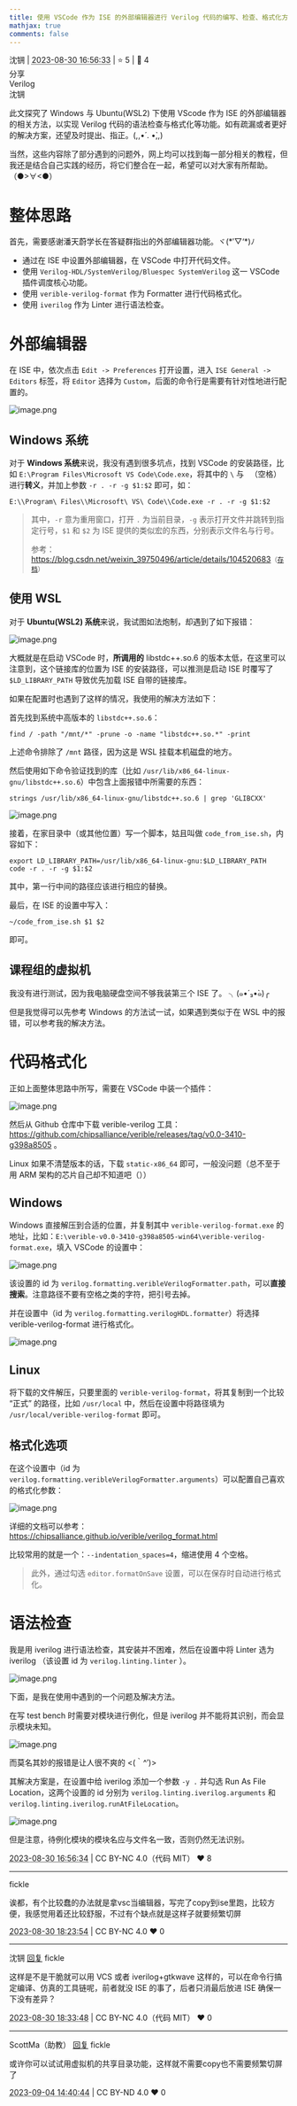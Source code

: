 ```yaml
---
title: 使用 VSCode 作为 ISE 的外部编辑器进行 Verilog 代码的编写、检查、格式化方法探究
mathjax: true
comments: false
---
```

<div class="post-info">
<span>沈锎</span>
|
<abbr title="2023-08-30T16:56:33.989287+08:00"><time datetime="2023-08-30T16:56:33.989287+08:00">2023-08-30 16:56:33</time></abbr>
|
<span>⭐️ 5</span>
|
<span>💬️ 4</span>
<br>
<div><div class="post-tag">分享</div><div class="post-tag">Verilog</div></div>
</div>

<div id="reply-3404" class="reply reply-l0">
<div class="reply-header">
<span>沈锎</span>
</div>
<div class="reply-text">

此文探究了 Windows 与 Ubuntu(WSL2) 下使用 VScode 作为 ISE 的外部编辑器的相关方法，以实现 Verilog 代码的语法检查与格式化等功能。如有疏漏或者更好的解决方案，还望及时提出、指正。(,,•́ . •̀,,)

当然，这些内容除了部分遇到的问题外，网上均可以找到每一部分相关的教程，但我还是结合自己实践的经历，将它们整合在一起，希望可以对大家有所帮助。（●>∀<●）

# 整体思路

首先，需要感谢潘天蔚学长在答疑群指出的外部编辑器功能。ヾ(\*′▽‘\*)ﾉ

- 通过在 ISE 中设置外部编辑器，在 VSCode 中打开代码文件。
- 使用 `Verilog-HDL/SystemVerilog/Bluespec SystemVerilog` 这一 VSCode 插件调度核心功能。
- 使用 `verible-verilog-format` 作为 Formatter 进行代码格式化。
- 使用 `iverilog` 作为 Linter 进行语法检查。

# 外部编辑器

在 ISE 中，依次点击 `Edit -> Preferences` 打开设置，进入 `ISE General -> Editors` 标签，将 `Editor` 选择为 `Custom`，后面的命令行是需要有针对性地进行配置的。

![image.png](/images/co-discussions/886/image--1.png)

## Windows 系统

对于 **Windows 系统**来说，我没有遇到很多坑点，找到 VSCode 的安装路径，比如 `E:\Program Files\Microsoft VS Code\Code.exe`，将其中的 `\` 与 ` `（空格）进行**转义**，并加上参数 `-r . -r -g $1:$2` 即可，如：

```
E:\\Program\ Files\\Microsoft\ VS\ Code\\Code.exe -r . -r -g $1:$2
```

> 其中，`-r` 意为重用窗口，打开 `.` 为当前目录，`-g` 表示打开文件并跳转到指定行号，`$1` 和 `$2` 为 ISE 提供的类似宏的东西，分别表示文件名与行号。
> 
> 参考：https://blog.csdn.net/weixin_39750496/article/details/104520683<small>（[存档](http://archive.today/7dRGo)）</small>

## 使用 WSL

对于 **Ubuntu(WSL2) 系统**来说，我试图如法炮制，却遇到了如下报错：

![image.png](/images/co-discussions/886/image--2.png)

大概就是在启动 VSCode 时，**所调用的** libstdc++.so.6 的版本太低，在这里可以注意到，这个链接库的位置为 ISE 的安装路径，可以推测是启动 ISE 时覆写了 `$LD_LIBRARY_PATH` 导致优先加载 ISE 自带的链接库。

如果在配置时也遇到了这样的情况，我使用的解决方法如下：

首先找到系统中高版本的 `libstdc++.so.6`：

```shell
find / -path "/mnt/*" -prune -o -name "libstdc++.so.*" -print
```

上述命令排除了 `/mnt` 路径，因为这是 WSL 挂载本机磁盘的地方。

然后使用如下命令验证找到的库（比如 `/usr/lib/x86_64-linux-gnu/libstdc++.so.6`）中包含上面报错中所需要的东西：

```shell
strings /usr/lib/x86_64-linux-gnu/libstdc++.so.6 | grep 'GLIBCXX'
```

![image.png](/images/co-discussions/886/image--3.png)

接着，在家目录中（或其他位置）写一个脚本，姑且叫做 `code_from_ise.sh`，内容如下：

```shell
export LD_LIBRARY_PATH=/usr/lib/x86_64-linux-gnu:$LD_LIBRARY_PATH
code -r . -r -g $1:$2
```

其中，第一行中间的路径应该进行相应的替换。

最后，在 ISE 的设置中写入：

```
~/code_from_ise.sh $1 $2
```

即可。

## 课程组的虚拟机

我没有进行测试，因为我电脑硬盘空间不够我装第三个 ISE 了。 ╮(๑•́ ₃•̀๑)╭

但是我觉得可以先参考 Windows 的方法试一试，如果遇到类似于在 WSL 中的报错，可以参考我的解决方法。

# 代码格式化

正如上面整体思路中所写，需要在 VSCode 中装一个插件：

![image.png](/images/co-discussions/886/image--4.png)

然后从 Github 仓库中下载 verible-verilog 工具：https://github.com/chipsalliance/verible/releases/tag/v0.0-3410-g398a8505 。

Linux 如果不清楚版本的话，下载 `static-x86_64` 即可，一般没问题（总不至于用 ARM 架构的芯片自己却不知道吧（））


## Windows

Windows 直接解压到合适的位置，并复制其中 `verible-verilog-format.exe` 的地址，比如：`E:\verible-v0.0-3410-g398a8505-win64\verible-verilog-format.exe`，填入 VSCode 的设置中：

![image.png](/images/co-discussions/886/image--5.png)

该设置的 id 为 `verilog.formatting.veribleVerilogFormatter.path`，可以**直接搜索**。注意路径不要有空格之类的字符，把引号去掉。

并在设置中（id 为 `verilog.formatting.verilogHDL.formatter`）将选择 verible-verilog-format 进行格式化。

![image.png](/images/co-discussions/886/image--6.png)


## Linux

将下载的文件解压，只要里面的 `verible-verilog-format`，将其复制到一个比较 “正式” 的路径，比如 `/usr/local` 中，然后在设置中将路径填为 `/usr/local/verible-verilog-format` 即可。

## 格式化选项

在这个设置中（id 为 `verilog.formatting.veribleVerilogFormatter.arguments`）可以配置自己喜欢的格式化参数：

![image.png](/images/co-discussions/886/image--7.png)

详细的文档可以参考：https://chipsalliance.github.io/verible/verilog_format.html

比较常用的就是一个：`--indentation_spaces=4`，缩进使用 4 个空格。

> 此外，通过勾选 `editor.formatOnSave` 设置，可以在保存时自动进行格式化。


# 语法检查

我是用 iverilog 进行语法检查，其安装并不困难，然后在设置中将 Linter 选为 iverilog （该设置 id 为 `verilog.linting.linter` ）。

![image.png](/images/co-discussions/886/image--8.png)

下面，是我在使用中遇到的一个问题及解决方法。

在写 test bench 时需要对模块进行例化，但是 iverilog 并不能将其识别，而会显示模块未知。

![image.png](/images/co-discussions/886/image--9.png)

而莫名其妙的报错是让人很不爽的  <(｀^′)>

其解决方案是，在设置中给 iverilog 添加一个参数 `-y .` 并勾选 Run As File Location，这两个设置的 id 分别为 `verilog.linting.iverilog.arguments` 和 `verilog.linting.iverilog.runAtFileLocation`。

![image.png](/images/co-discussions/886/image--10.png)

但是注意，待例化模块的模块名应与文件名一致，否则仍然无法识别。


</div>
<div class="reply-footer">
<abbr title="2023-08-30T16:56:34.011902+08:00"><time datetime="2023-08-30T16:56:34.011902+08:00">2023-08-30 16:56:34</time></abbr>
|
<span>CC BY-NC 4.0（代码 MIT）</span>
<span class="reply-vote">❤️ 8</span>
</div>
</div>
<hr class="reply-separator">
<div id="reply-3405" class="reply reply-l0">
<div class="reply-header">
<span>fickle</span>
</div>
<div class="reply-text">

诶都，有个比较蠢的办法就是拿vsc当编辑器，写完了copy到ise里跑，比较方便，我感觉用着还比较舒服，不过有个缺点就是这样子就要频繁切屏

</div>
<div class="reply-footer">
<abbr title="2023-08-30T18:23:54.559025+08:00"><time datetime="2023-08-30T18:23:54.559025+08:00">2023-08-30 18:23:54</time></abbr>
|
<span>CC BY-NC 4.0</span>
<span class="reply-vote">❤️ 0</span>
</div>
</div>
<hr class="reply-separator">
<div id="reply-3406" class="reply reply-l1">
<div class="reply-header">
<span>沈锎 <a href="#reply-3405">回复</a> fickle</span>
</div>
<div class="reply-text">

这样是不是干脆就可以用 VCS 或者 iverilog+gtkwave 这样的，可以在命令行搞定编译、仿真的工具链呢，前者就没 ISE 的事了，后者只消最后放进 ISE 确保一下没有差异？

</div>
<div class="reply-footer">
<abbr title="2023-08-30T18:33:48.77054+08:00"><time datetime="2023-08-30T18:33:48.77054+08:00">2023-08-30 18:33:48</time></abbr>
|
<span>CC BY-NC 4.0（代码 MIT）</span>
<span class="reply-vote">❤️ 0</span>
</div>
</div>
<hr class="reply-separator">
<div id="reply-3442" class="reply reply-l1">
<div class="reply-header">
<span>ScottMa（助教） <a href="#reply-3405">回复</a> fickle</span>
</div>
<div class="reply-text">

或许你可以试试用虚拟机的共享目录功能，这样就不需要copy也不需要频繁切屏了

</div>
<div class="reply-footer">
<abbr title="2023-09-04T14:40:44.637218+08:00"><time datetime="2023-09-04T14:40:44.637218+08:00">2023-09-04 14:40:44</time></abbr>
|
<span>CC BY-ND 4.0</span>
<span class="reply-vote">❤️ 0</span>
</div>
</div>